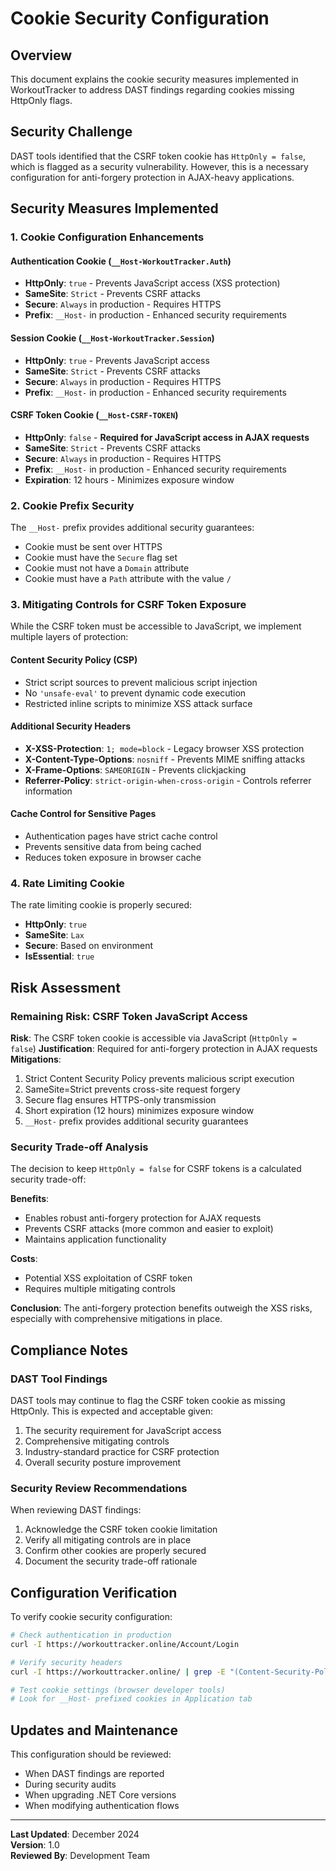 # Cookie Security Configuration

## Overview

This document explains the cookie security measures implemented in WorkoutTracker to address DAST findings regarding cookies missing HttpOnly flags.

## Security Challenge

DAST tools identified that the CSRF token cookie has `HttpOnly = false`, which is flagged as a security vulnerability. However, this is a necessary configuration for anti-forgery protection in AJAX-heavy applications.

## Security Measures Implemented

### 1. Cookie Configuration Enhancements

#### Authentication Cookie (`__Host-WorkoutTracker.Auth`)
- **HttpOnly**: `true` - Prevents JavaScript access (XSS protection)
- **SameSite**: `Strict` - Prevents CSRF attacks
- **Secure**: `Always` in production - Requires HTTPS
- **Prefix**: `__Host-` in production - Enhanced security requirements

#### Session Cookie (`__Host-WorkoutTracker.Session`)
- **HttpOnly**: `true` - Prevents JavaScript access
- **SameSite**: `Strict` - Prevents CSRF attacks
- **Secure**: `Always` in production - Requires HTTPS
- **Prefix**: `__Host-` in production - Enhanced security requirements

#### CSRF Token Cookie (`__Host-CSRF-TOKEN`)
- **HttpOnly**: `false` - **Required for JavaScript access in AJAX requests**
- **SameSite**: `Strict` - Prevents CSRF attacks
- **Secure**: `Always` in production - Requires HTTPS
- **Prefix**: `__Host-` in production - Enhanced security requirements
- **Expiration**: 12 hours - Minimizes exposure window

### 2. Cookie Prefix Security

The `__Host-` prefix provides additional security guarantees:
- Cookie must be sent over HTTPS
- Cookie must have the `Secure` flag set
- Cookie must not have a `Domain` attribute
- Cookie must have a `Path` attribute with the value `/`

### 3. Mitigating Controls for CSRF Token Exposure

While the CSRF token must be accessible to JavaScript, we implement multiple layers of protection:

#### Content Security Policy (CSP)
- Strict script sources to prevent malicious script injection
- No `'unsafe-eval'` to prevent dynamic code execution
- Restricted inline scripts to minimize XSS attack surface

#### Additional Security Headers
- **X-XSS-Protection**: `1; mode=block` - Legacy browser XSS protection
- **X-Content-Type-Options**: `nosniff` - Prevents MIME sniffing attacks
- **X-Frame-Options**: `SAMEORIGIN` - Prevents clickjacking
- **Referrer-Policy**: `strict-origin-when-cross-origin` - Controls referrer information

#### Cache Control for Sensitive Pages
- Authentication pages have strict cache control
- Prevents sensitive data from being cached
- Reduces token exposure in browser cache

### 4. Rate Limiting Cookie

The rate limiting cookie is properly secured:
- **HttpOnly**: `true`
- **SameSite**: `Lax`
- **Secure**: Based on environment
- **IsEssential**: `true`

## Risk Assessment

### Remaining Risk: CSRF Token JavaScript Access

**Risk**: The CSRF token cookie is accessible via JavaScript (`HttpOnly = false`)
**Justification**: Required for anti-forgery protection in AJAX requests
**Mitigations**:
1. Strict Content Security Policy prevents malicious script execution
2. SameSite=Strict prevents cross-site request forgery
3. Secure flag ensures HTTPS-only transmission
4. Short expiration (12 hours) minimizes exposure window
5. `__Host-` prefix provides additional security guarantees

### Security Trade-off Analysis

The decision to keep `HttpOnly = false` for CSRF tokens is a calculated security trade-off:

**Benefits**:
- Enables robust anti-forgery protection for AJAX requests
- Prevents CSRF attacks (more common and easier to exploit)
- Maintains application functionality

**Costs**:
- Potential XSS exploitation of CSRF token
- Requires multiple mitigating controls

**Conclusion**: The anti-forgery protection benefits outweigh the XSS risks, especially with comprehensive mitigations in place.

## Compliance Notes

### DAST Tool Findings

DAST tools may continue to flag the CSRF token cookie as missing HttpOnly. This is expected and acceptable given:

1. The security requirement for JavaScript access
2. Comprehensive mitigating controls
3. Industry-standard practice for CSRF protection
4. Overall security posture improvement

### Security Review Recommendations

When reviewing DAST findings:
1. Acknowledge the CSRF token cookie limitation
2. Verify all mitigating controls are in place
3. Confirm other cookies are properly secured
4. Document the security trade-off rationale

## Configuration Verification

To verify cookie security configuration:

```bash
# Check authentication in production
curl -I https://workouttracker.online/Account/Login

# Verify security headers
curl -I https://workouttracker.online/ | grep -E "(Content-Security-Policy|X-Frame-Options|X-XSS-Protection)"

# Test cookie settings (browser developer tools)
# Look for __Host- prefixed cookies in Application tab
```

## Updates and Maintenance

This configuration should be reviewed:
- When DAST findings are reported
- During security audits
- When upgrading .NET Core versions
- When modifying authentication flows

---

**Last Updated**: December 2024  
**Version**: 1.0  
**Reviewed By**: Development Team
